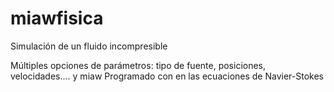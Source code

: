 # miawfisica

Simulación de un fluido incompresible

Múltiples opciones de parámetros: tipo de fuente, posiciones, velocidades.... y miaw
Programado con en las ecuaciones de Navier-Stokes
